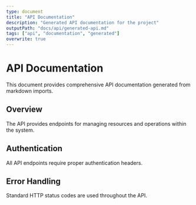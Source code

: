 ```yaml
---
type: document
title: "API Documentation"
description: "Generated API documentation for the project"
outputPath: "docs/api/generated-api.md"
tags: ["api", "documentation", "generated"]
overwrite: true
---
```


# API Documentation

This document provides comprehensive API documentation generated from markdown imports.

## Overview

The API provides endpoints for managing resources and operations within the system.

## Authentication

All API endpoints require proper authentication headers.

## Error Handling

Standard HTTP status codes are used throughout the API.
